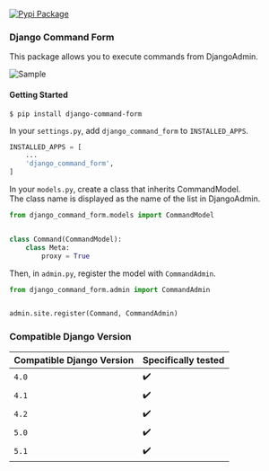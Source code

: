 [![Pypi Package](https://badge.fury.io/py/django-command-form.svg)](http://badge.fury.io/py/django-command-form)

### Django Command Form

This package allows you to execute commands from DjangoAdmin.

![Sample](https://i.imgur.com/Gwdf4CV.png)

#### Getting Started

```shell
$ pip install django-command-form
```

In your `settings.py`, add `django_command_form` to `INSTALLED_APPS`.

```python
INSTALLED_APPS = [
    ...
    'django_command_form',
]
```


In your `models.py`, create a class that inherits CommandModel.  
The class name is displayed as the name of the list in DjangoAdmin.

```python
from django_command_form.models import CommandModel


class Command(CommandModel):
    class Meta:
        proxy = True
```

Then, in `admin.py`, register the model with `CommandAdmin`.

```python
from django_command_form.admin import CommandAdmin


admin.site.register(Command, CommandAdmin)
```

### Compatible Django Version

| Compatible Django Version | Specifically tested |
| ------------------------- | ------------------- |
| `4.0`                     | :heavy_check_mark:  |
| `4.1`                     | :heavy_check_mark:  |
| `4.2`                     | :heavy_check_mark:  |
| `5.0`                     | :heavy_check_mark:  |
| `5.1`                     | :heavy_check_mark:  |